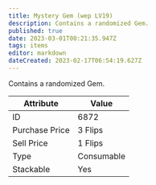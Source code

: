 ```yaml
---
title: Mystery Gem (wep LV19)
description: Contains a randomized Gem.
published: true
date: 2023-03-01T00:21:35.947Z
tags: items
editor: markdown
dateCreated: 2023-02-17T06:54:19.627Z
---
```


Contains a randomized Gem.

|Attribute|Value|
|-|-|
|ID|6872|
|Purchase Price|3 Flips|
|Sell Price|1 Flips|
|Type|Consumable|
|Stackable|Yes|

